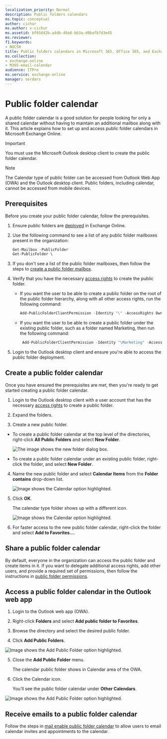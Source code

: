 ```yaml
---
localization_priority: Normal
description: Public folders calendars
ms.topic: conceptual
author: cichur
ms.author: v-cichur
ms.assetid: bf65842b-a4db-49a8-bb3a-d0bafb7d3e45
ms.reviewer: 
f1.keywords:
- NOCSH
title: Public folders calendars in Microsoft 365, Office 365, and Exchange Online
ms.collection: 
- exchange-online
- M365-email-calendar
audience: ITPro
ms.service: exchange-online
manager: serdars
---
```


# Public folder calendar

A public folder calendar is a good solution for people looking for only a shared calendar without having to maintain an additional mailbox along with it. This article explains how to set up and access public folder calendars in Microsoft Exchange Online.

> [!Important]
> You must use the Microsoft Outlook desktop client to create the public folder calendar.

> [!Note]
> The Calendar type of public folder can be accessed from Outlook Web App (OWA) and the Outlook desktop client. Public folders, including calendar, cannot be accessed from mobile devices.

## Prerequisites

Before you create your public folder calendar, follow the prerequisites.

1. Ensure public folders are [deployed](https://docs.microsoft.com/exchange/collaboration-exo/public-folders/create-public-folder-mailbox) in Exchange Online.

2. Use the following command to see a list of any public folder mailboxes present in the organization:

   ```PowerShell
   Get-Mailbox -PublicFolder
   Get-PublicFolder \
   ```

3. If you don't see a list of the public folder mailboxes, then follow the steps to [create a public folder mailbox](https://docs.microsoft.com/exchange/collaboration-exo/public-folders/create-public-folder-mailbox).

4. Verify that you have the necessary [access rights](https://support.microsoft.com/help/2573274/public-folder-permissions-for-exchange-server) to create the public folder.

   - If you want the user to be able to create a public folder on the root of the public folder hierarchy, along with all other access rights, run the following command:

     ```PowerShell
     Add-PublicFolderClientPermission -Identity "\" -AccessRights Owner -User User1
     ```

   - If you want the user to be able to create a public folder under the existing public folder, such as a folder named Marketing, then run the following command:

     ```PowerShell
      Add-PublicFolderClientPermission -Identity "\Marketing" -AccessRights Editor -User User1
     ```

5. Login to the Outlook desktop client and ensure you're able to access the public folder deployment.

## Create a public folder calendar

Once you have ensured the prerequisites are met, then you're ready to get started creating a public folder calendar.

1. Login to the Outlook desktop client with a user account that has the necessary [access rights](https://support.microsoft.com/help/2573274/public-folder-permissions-for-exchange-server) to create a public folder.

2. Expand the folders.

3. Create a new public folder.

  - To create a public folder calendar at the top level of the directories, right-click  **All Public Folders** and select **New Folder**.

    ![The image shows the new folder dialog box.](../../media/new-folder.png)

  - To create a public folder calendar under an existing public folder, right-click the folder, and select **New Folder**.

4. Name the new public folder and select **Calendar Items** from the **Folder contains** drop-down list.

    ![Image shows the Calendar option highlighted.](../../media/folder-contains.png)

5. Click **OK**.

   The calendar type folder shows up with a different icon.

   ![Image shows the Calendar option highlighted.](../../media/different-icon.png)

6. For faster access to the new public folder calendar, right-click the folder and select **Add to Favorites...**.

## Share a public folder calendar

By default, everyone in the organization can access the public folder and create items in it. If you want to delegate additional access rights, add other users, and provide a required set of permissions, then follow the instructions in [public folder permissions](https://support.microsoft.com/help/2573274/public-folder-permissions-for-exchange-server).

## Access a public folder calendar in the Outlook web app

1. Login to the Outlook web app (OWA).

2. Right-click **Folders** and select **Add public folder to Favorites**.

3. Browse the directory and select the desired public folder.

4. Click **Add Public Folders**.

![Image shows the Add Public Folder option highlighted.](../../media/holiday-folder-label.png)

5. Close the **Add Public Folder** menu.

   The calendar public folder shows in Calendar area of the OWA.

6. Click the Calendar icon.

   You'll see the public folder calendar under **Other Calendars**.

![Image shows the Add Public Folder option highlighted.](../../media/public-folder-calendar-display.png)

## Receive emails to a public folder calendar

Follow the steps in [mail enable public folder calendar](enable-or-disable-mail-for-public-folder.md) to allow users to email calendar invites and appointments to the calendar.
